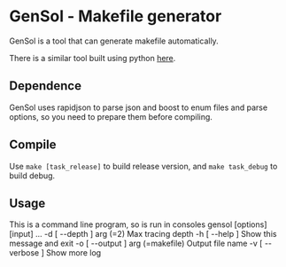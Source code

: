 # GenSol - Makefile generator
GenSol is a tool that can generate makefile automatically.

There is a similar tool built using python [here](https://github.com/neko-para/gensol).

## Dependence
GenSol uses rapidjson to parse json and boost to enum files and parse options, so you need to prepare them before compiling.

## Compile
Use `make [task_release]` to build release version, and `make task_debug` to build debug.

## Usage
This is a command line program, so is run in consoles
gensol [options] [input] ...
  -d [ --depth   ] arg (=2)        Max tracing depth
  -h [ --help    ]                 Show this message and exit
  -o [ --output  ] arg (=makefile) Output file name
  -v [ --verbose ]                 Show more log
